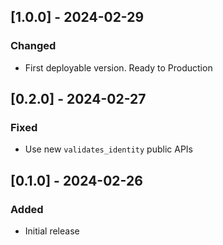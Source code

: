 ## [1.0.0] - 2024-02-29

### Changed

- First deployable version. Ready to Production

## [0.2.0] - 2024-02-27

### Fixed

- Use new `validates_identity` public APIs

## [0.1.0] - 2024-02-26

### Added

- Initial release
